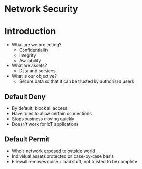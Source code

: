 # Network Security

# Introduction
- What are we protecting?
  - Confidentiality
  - Integrity
  - Availability
- What are assets?
  - Data and services
- What is our objective?
  - Secure data so that it can be trusted by authorised users

## Default Deny
- By default, block all access
- Have rules to allow certain connections
- Stops business moving quickly
- Doesn't work for IoT applications

## Default Permit
- Whole network exposed to outside world
- Individual assets protected on case-by-case basis
- Firewall removes noise + bad stuff, not trusted to be complete

